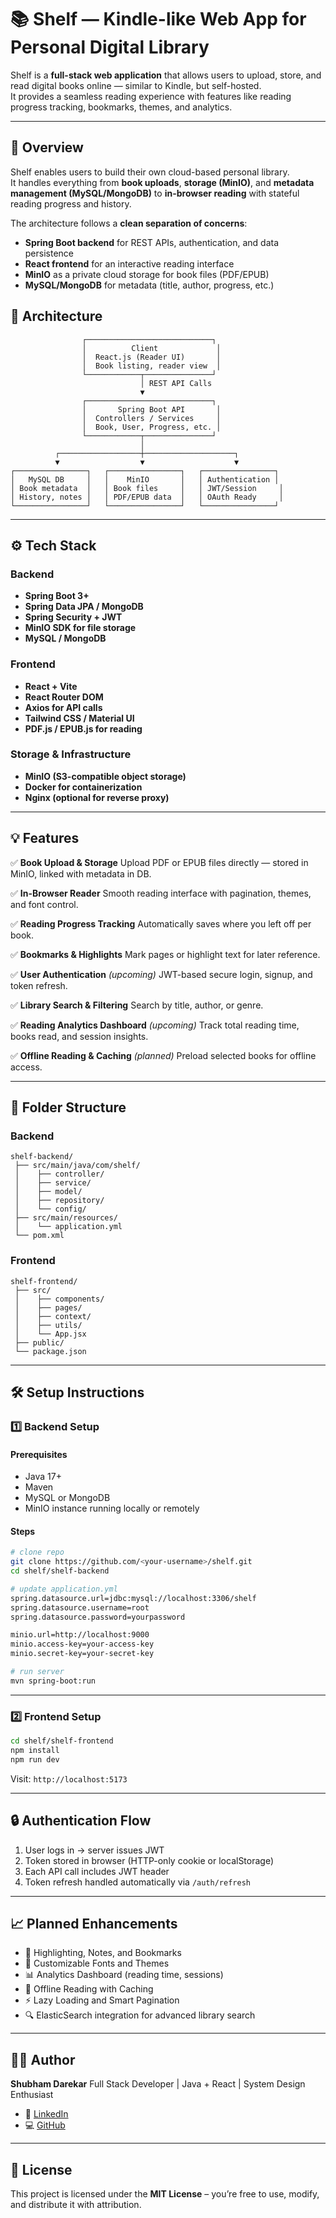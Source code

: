 

# 📚 Shelf — Kindle-like Web App for Personal Digital Library

Shelf is a **full-stack web application** that allows users to upload, store, and read digital books online — similar to Kindle, but self-hosted.  
It provides a seamless reading experience with features like reading progress tracking, bookmarks, themes, and analytics.

---

## 🚀 Overview

Shelf enables users to build their own cloud-based personal library.  
It handles everything from **book uploads**, **storage (MinIO)**, and **metadata management (MySQL/MongoDB)** to **in-browser reading** with stateful reading progress and history.

The architecture follows a **clean separation of concerns**:
- **Spring Boot backend** for REST APIs, authentication, and data persistence
- **React frontend** for an interactive reading interface
- **MinIO** as a private cloud storage for book files (PDF/EPUB)
- **MySQL/MongoDB** for metadata (title, author, progress, etc.)



## 🧠 Architecture

```plaintext
                ┌────────────────────────────┐
                │          Client             │
                │  React.js (Reader UI)       │
                │  Book listing, reader view  │
                └────────────┬───────────────┘
                             │ REST API Calls
                             ▼
                ┌────────────────────────────┐
                │       Spring Boot API       │
                │  Controllers / Services     │
                │  Book, User, Progress, etc. │
                └────────────┬───────────────┘
                             │
          ┌──────────────────┼────────────────────┐
          ▼                  ▼                    ▼
┌────────────────┐   ┌────────────────┐   ┌────────────────┐
│   MySQL DB     │   │    MinIO       │   │ Authentication │
│ Book metadata  │   │ Book files     │   │ JWT/Session     │
│ History, notes │   │ PDF/EPUB data  │   │ OAuth Ready     │
└────────────────┘   └────────────────┘   └────────────────┘
````

---

## ⚙️ Tech Stack

### **Backend**

* **Spring Boot 3+**
* **Spring Data JPA / MongoDB**
* **Spring Security + JWT**
* **MinIO SDK for file storage**
* **MySQL / MongoDB**

### **Frontend**

* **React + Vite**
* **React Router DOM**
* **Axios for API calls**
* **Tailwind CSS / Material UI**
* **PDF.js / EPUB.js for reading**

### **Storage & Infrastructure**

* **MinIO (S3-compatible object storage)**
* **Docker for containerization**
* **Nginx (optional for reverse proxy)**

---

## 💡 Features

✅ **Book Upload & Storage**
Upload PDF or EPUB files directly — stored in MinIO, linked with metadata in DB.

✅ **In-Browser Reader**
Smooth reading interface with pagination, themes, and font control.

✅ **Reading Progress Tracking**
Automatically saves where you left off per book.

✅ **Bookmarks & Highlights** 
Mark pages or highlight text for later reference.

✅ **User Authentication** *(upcoming)*
JWT-based secure login, signup, and token refresh.

✅ **Library Search & Filtering**
Search by title, author, or genre.

✅ **Reading Analytics Dashboard** *(upcoming)*
Track total reading time, books read, and session insights.

✅ **Offline Reading & Caching** *(planned)*
Preload selected books for offline access.

---

## 🧩 Folder Structure

### Backend

```
shelf-backend/
 ├── src/main/java/com/shelf/
 │    ├── controller/
 │    ├── service/
 │    ├── model/
 │    ├── repository/
 │    └── config/
 ├── src/main/resources/
 │    └── application.yml
 └── pom.xml
```

### Frontend

```
shelf-frontend/
 ├── src/
 │    ├── components/
 │    ├── pages/
 │    ├── context/
 │    ├── utils/
 │    └── App.jsx
 ├── public/
 └── package.json
```

---

## 🛠️ Setup Instructions

### **1️⃣ Backend Setup**

#### Prerequisites

* Java 17+
* Maven
* MySQL or MongoDB
* MinIO instance running locally or remotely

#### Steps

```bash
# clone repo
git clone https://github.com/<your-username>/shelf.git
cd shelf/shelf-backend

# update application.yml
spring.datasource.url=jdbc:mysql://localhost:3306/shelf
spring.datasource.username=root
spring.datasource.password=yourpassword

minio.url=http://localhost:9000
minio.access-key=your-access-key
minio.secret-key=your-secret-key

# run server
mvn spring-boot:run
```

---

### **2️⃣ Frontend Setup**

```bash
cd shelf/shelf-frontend
npm install
npm run dev
```

Visit: `http://localhost:5173`

---

## 🔒 Authentication Flow

1. User logs in → server issues JWT
2. Token stored in browser (HTTP-only cookie or localStorage)
3. Each API call includes JWT header
4. Token refresh handled automatically via `/auth/refresh`

---

## 📈 Planned Enhancements

* 📑 Highlighting, Notes, and Bookmarks
* 🎨 Customizable Fonts and Themes
* 📊 Analytics Dashboard (reading time, sessions)
* 💾 Offline Reading with Caching
* ⚡ Lazy Loading and Smart Pagination
* 🔍 ElasticSearch integration for advanced library search

---

## 🧑‍💻 Author

**Shubham Darekar**
Full Stack Developer | Java + React | System Design Enthusiast

* 🔗 [LinkedIn](https://www.linkedin.com/in/shubham-darekar-236424257/)
* 💻 [GitHub](https://github.com/Shubham0D4)

---

## 🧱 License

This project is licensed under the **MIT License** – you’re free to use, modify, and distribute it with attribution.
